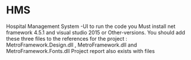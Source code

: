 # HMS
Hospital Management System -UI
to run the code you Must install net framework 4.5.1 and visual studio 2015 or Other-versions.
You should add these three files to the references for the project :
MetroFramework.Design.dll ,
MetroFramework.dll and 
MetroFramework.Fonts.dll
Project report also exists with files
